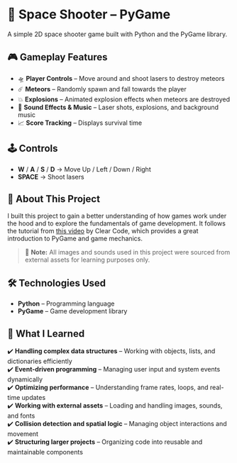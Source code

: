 # 🚀 Space Shooter – PyGame  

A simple 2D space shooter game built with Python and the PyGame library.  

## 🎮 Gameplay Features  
- 🛸 **Player Controls** – Move around and shoot lasers to destroy meteors  
- ☄️ **Meteors** – Randomly spawn and fall towards the player  
- 💥 **Explosions** – Animated explosion effects when meteors are destroyed  
- 🎵 **Sound Effects & Music** – Laser shots, explosions, and background music  
- 📈 **Score Tracking** – Displays survival time  

## 🕹️ Controls  
- **W** / **A** / **S** / **D** → Move Up / Left / Down / Right  
- **SPACE** → Shoot lasers  

## 🎯 About This Project  
I built this project to gain a better understanding of how games work under the hood and to explore the fundamentals of game
development. It follows the tutorial from [this video](https://www.youtube.com/watch?v=8OMghdHP-zs&t=14444s&ab_channel=ClearCode) 
by Clear Code, which provides a great introduction to PyGame and game mechanics.  

> 🚨 **Note:** All images and sounds used in this project were sourced from external assets for learning purposes only.  

## 🛠️ Technologies Used  
- **Python** – Programming language  
- **PyGame** – Game development library  

## 🚀 What I Learned  
✔️ **Handling complex data structures** – Working with objects, lists, and dictionaries efficiently  
✔️ **Event-driven programming** – Managing user input and system events dynamically  
✔️ **Optimizing performance** – Understanding frame rates, loops, and real-time updates  
✔️ **Working with external assets** – Loading and handling images, sounds, and fonts  
✔️ **Collision detection and spatial logic** – Managing object interactions and movement  
✔️ **Structuring larger projects** – Organizing code into reusable and maintainable components  
